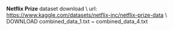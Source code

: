 **Netflix Prize** dataset download \\
url: https://www.kaggle.com/datasets/netflix-inc/netflix-prize-data \\
DOWNLOAD combined_data_1.txt ~ combined_data_4.txt
